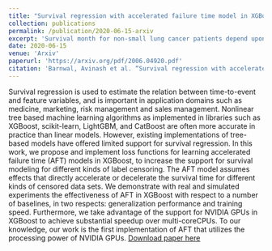 ```yaml
---
title: "Survival regression with accelerated failure time model in XGBoost"
collection: publications
permalink: /publication/2020-06-15-arxiv
excerpt: 'Survival month for non-small lung cancer patients depend upon which stage of lung cancer is present. Our aim is to identify smoking specific gene expression biomarkers in prognosis of lung cancer patients. In this paper, we introduce the network elastic net, a generalization of network lasso that allows for simultaneous clustering and regression on graphs. In network elastic net, we consider similar patients based on smoking cigarettes per year to form the network. We then further find the suitable cluster among patients based on coefficients of genes having different survival month structures and showed the efficacy of the clusters using stage enrichment. This can be used to identify the stage of cancer using gene expression and smoking behavior of patients without doing any tests.'
date: 2020-06-15
venue: 'Arxiv'
paperurl: 'https://arxiv.org/pdf/2006.04920.pdf'
citation: 'Barnwal, Avinash et al. “Survival regression with accelerated failure time model in XGBoost.” ArXiv abs/2006.04920 (2020): n. pag.'
---
```

Survival regression is used to estimate the relation between time-to-event and feature variables, and is important in application domains such as medicine, marketing, risk management and sales management. Nonlinear tree based machine learning algorithms as implemented in libraries such as XGBoost, scikit-learn, LightGBM, and CatBoost are often more accurate in practice than linear models. However, existing implementations of tree-based models have offered limited support for survival regression. In this work, we propose and implement loss functions for learning accelerated failure time (AFT) models in XGBoost, to increase the support for survival modeling for different kinds of label censoring. The AFT model assumes effects that directly accelerate or decelerate the survival time for different kinds of censored data sets. We demonstrate with real and simulated experiments the effectiveness of AFT in XGBoost with respect to a number of baselines, in two respects: generalization performance and training speed. Furthermore, we take advantage of the support for NVIDIA GPUs in XGBoost to achieve substantial speedup over multi-coreCPUs. To our knowledge, our work is the first implementation of AFT that utilizes the processing power of NVIDIA GPUs.
[Download paper here](https://arxiv.org/pdf/2006.04920.pdf)
